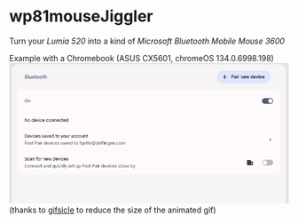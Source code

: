# wp81mouseJiggler
Turn your _Lumia 520_ into a kind of _Microsoft Bluetooth Mobile Mouse 3600_

Example with a Chromebook (ASUS CX5601, chromeOS 134.0.6998.198)  
![video capture](lumiaMouse520_chromeos.gif)
(thanks to [gifsicle](https://github.com/kohler/gifsicle) to reduce the size of the animated gif)  


